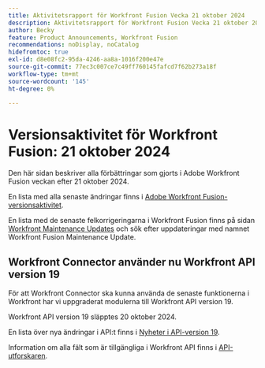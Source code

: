 ```yaml
---
title: Aktivitetsrapport för Workfront Fusion Vecka 21 oktober 2024
description: Aktivitetsrapport för Workfront Fusion Vecka 21 oktober 2024
author: Becky
feature: Product Announcements, Workfront Fusion
recommendations: noDisplay, noCatalog
hidefromtoc: true
exl-id: d8e08fc2-95da-4246-aa8a-1016f200e47e
source-git-commit: 77ec3c007ce7c49ff760145fafcd7f62b273a18f
workflow-type: tm+mt
source-wordcount: '145'
ht-degree: 0%

---
```


# Versionsaktivitet för Workfront Fusion: 21 oktober 2024

Den här sidan beskriver alla förbättringar som gjorts i Adobe Workfront Fusion veckan efter 21 oktober 2024.

En lista med alla senaste ändringar finns i [Adobe Workfront Fusion-versionsaktivitet](/help/workfront-fusion/fusion-product-releases/fusion-release-activity.md).

En lista med de senaste felkorrigeringarna i Workfront Fusion finns på sidan [Workfront Maintenance Updates](https://experienceleague.adobe.com/docs/workfront-known-issues/releases/current-updates.html?lang=sv-SE) och sök efter uppdateringar med namnet Workfront Fusion Maintenance Update.

## Workfront Connector använder nu Workfront API version 19

För att Workfront Connector ska kunna använda de senaste funktionerna i Workfront har vi uppgraderat modulerna till Workfront API version 19.

Workfront API version 19 släpptes 20 oktober 2024.

En lista över nya ändringar i API:t finns i [Nyheter i API-version 19](https://experienceleague.adobe.com/sv/docs/workfront/using/adobe-workfront-api/api-notes/new-api-version-19).

Information om alla fält som är tillgängliga i Workfront API finns i [API-utforskaren](https://developer.adobe.com/workfront/api-explorer).
